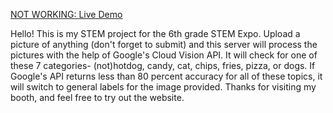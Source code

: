 [NOT WORKING: Live Demo](http://138.68.30.41:5000)

Hello! This is my STEM project for the 6th grade STEM Expo. Upload a picture of anything (don't forget to submit) and this server will process the pictures with the help of Google's Cloud Vision API. It will check for one of these 7 categories- (not)hotdog, candy, cat, chips, fries, pizza, or dogs. If Google's API returns less than 80 percent accuracy for all of these topics, it will switch to general labels for the image provided. Thanks for visiting my booth, and feel free to try out the website.
